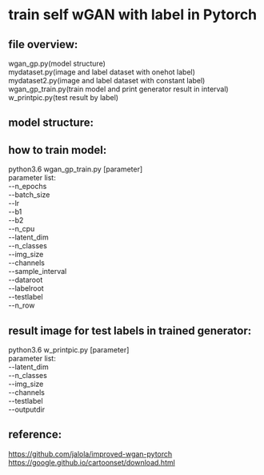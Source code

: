 # train self wGAN with label in Pytorch 

## file overview:
wgan_gp.py(model structure)  
mydataset.py(image and label dataset with onehot label)  
mydataset2.py(image and label dataset with constant label)  
wgan_gp_train.py(train model and print generator result in interval)  
w_printpic.py(test result by label)

## model structure:


## how to train model:  
python3.6 wgan_gp_train.py [parameter]  
parameter list:  
--n_epochs  
--batch_size  
--lr  
--b1  
--b2  
--n_cpu  
--latent_dim  
--n_classes  
--img_size  
--channels  
--sample_interval  
--dataroot  
--labelroot  
--testlabel  
--n_row  

## result image for test labels in trained generator:  
python3.6 w_printpic.py [parameter]  
parameter list:  
--latent_dim  
--n_classes  
--img_size  
--channels  
--testlabel  
--outputdir  



## reference:
https://github.com/jalola/improved-wgan-pytorch  
https://google.github.io/cartoonset/download.html


